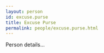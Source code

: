 ```yaml
---
layout: person
id: excuse.purse
title: Excuse Purse
permalink: people/excuse.purse.html
---
```


Person details...